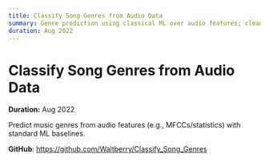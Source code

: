 ```yaml
---
title: Classify Song Genres from Audio Data
summary: Genre prediction using classical ML over audio features; clean baseline with confusion matrix.
duration: Aug 2022
---
```


# Classify Song Genres from Audio Data

**Duration:** Aug 2022

Predict music genres from audio features (e.g., MFCCs/statistics) with standard ML baselines.

**GitHub**: <https://github.com/Waltberry/Classify_Song_Genres>

